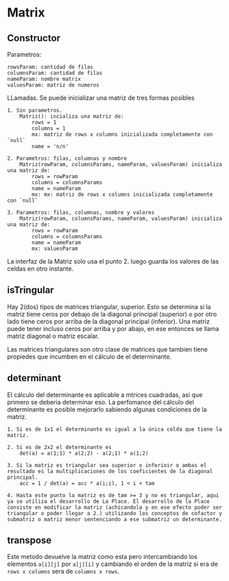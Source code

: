 # Matrix

## Constructor

Parametros:

    rowsParam: cantidad de filas
    columnsParam: cantidad de filas
    nameParam: nombre matrix
    valuesParam: matriz de numeros

LLamadas. Se puede inicializar una matriz de tres formas posibles

    1. Sin parametros.
        Matriz(): incializa una matriz de:
            rows = 1
            columns = 1
            mx: matriz de rows x columns inicializada completamente con `null`
            name = 'n/n'

    2. Parametros: filas, columnas y nombre
        Matriz(rowParam, columnsParams, nameParam, valuesParam) inicializa una matriz de:
            rows = rowParam
            columns = columnsParams
            name = nameParam
            mx: mx: matriz de rows x columns inicializada completamente con `null`

    3. Parametros: filas, columnas, nombre y valores
        Matriz(rowParam, columnsParams, nameParam, valuesParam) inicializa una matriz de:
            rows = rowParam
            columns = columnsParams
            name = nameParam
            mx: valuesParam

La interfaz de la Matriz solo usa el punto 2. luego guarda los valores de las celdas en otro instante.

## isTringular

Hay 2(dos) tipos de matrices triangular, superior. Esto se determina si la matriz tiene ceros por debajo de la diagonal principal (superior) o por otro lado tiene ceros por arriba de la diagonal principal (inferior). Una matriz puede tener incluso ceros por arriba y por abajo, en ese entonces se llama matriz diagonal o matriz escalar.

Las matrices triangulares son otro clase de matrices que tambien tiene propiedes que incumben en el cálculo de el determinante.

## determinant

El cálculo del determinante es aplicable a mtrices cuadradas, asi que primero se deberia determinar eso.
La perfomance del cálculo del determinante es posible mejorarlo sabiendo algunas condiciones de la matriz.

    1. Si es de 1x1 el determinante es igual a la única celda que tiene la matriz.

    2. Si es de 2x2 el determinante es
        det(a) = a(1;1) * a(2;2) - a(2;1) * a(1;2)

    3. Si la matriz es triangular sea superior o inferioir o ambas el resultado es la multiplicaciones de los coeficientes de la diagonal principal.
        acc = 1 / det(a) = acc * a(i;i), 1 < i < tam

    4. Hasta este punto la matriz es de tam >= 3 y no es triangular, aqui ya se utiliza el desarrollo de La Place. El desarrollo de la Place consiste en modificar la matriz (achicandola y en ese efecto poder ser triangular o poder llegar a 2.) utilizando los conceptos de cofactor y submatriz o matriz menor sentenciando a ese submatriz un determinante.

## transpose

Este metodo devuelve la matriz como esta pero intercambiando los elementos `a[i][j]` por `a[j][i]` y cambiando el orden de la matriz si era de `rows x columns` sera de `columns x rows`.
